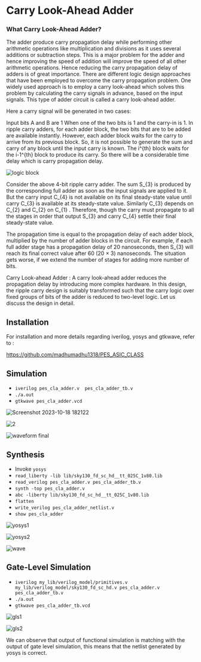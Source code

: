 # Carry Look-Ahead Adder

### What Carry Look-Ahead Adder?

The adder produce carry propagation delay while performing other arithmetic operations like multiplication and divisions as it uses several additions or subtraction steps. This is a major problem for the adder and hence improving the speed of addition will improve the speed of all other arithmetic operations. Hence reducing the carry propagation delay of adders is of great importance. There are different logic design approaches that have been employed to overcome the carry propagation problem. One widely used approach is to employ a carry look-ahead which solves this problem by calculating the carry signals in advance, based on the input signals. This type of adder circuit is called a carry look-ahead adder.

Here a carry signal will be generated in two cases:

Input bits A and B are 1 When one of the two bits is 1 and the carry-in is 1. In ripple carry adders, for each adder block, the two bits that are to be added are available instantly. However, each adder block waits for the carry to arrive from its previous block. So, it is not possible to generate the sum and carry of any block until the input carry is known. The i^{th} block waits for the i-1^{th} block to produce its carry. So there will be a considerable time delay which is carry propagation delay.


![logic block](https://github.com/madhumadhu1318/pes_cla_adder/assets/90201844/0c23ebeb-6ec7-4c10-b7f5-0db73b354dad)



Consider the above 4-bit ripple carry adder. The sum S_{3} is produced by the corresponding full adder as soon as the input signals are applied to it. But the carry input C_{4} is not available on its final steady-state value until carry C_{3} is available at its steady-state value. Similarly C_{3} depends on C_{2} and C_{2} on C_{1} . Therefore, though the carry must propagate to all the stages in order that output S_{3} and carry C_{4} settle their final steady-state value.

The propagation time is equal to the propagation delay of each adder block, multiplied by the number of adder blocks in the circuit. For example, if each full adder stage has a propagation delay of 20 nanoseconds, then S_{3} will reach its final correct value after 60 (20 × 3) nanoseconds. The situation gets worse, if we extend the number of stages for adding more number of bits.

Carry Look-ahead Adder : A carry look-ahead adder reduces the propagation delay by introducing more complex hardware. In this design, the ripple carry design is suitably transformed such that the carry logic over fixed groups of bits of the adder is reduced to two-level logic. Let us discuss the design in detail.



## Installation

For installation and more details regarding iverilog, yosys and gtkwave, refer to :

https://github.com/madhumadhu1318/PES_ASIC_CLASS


## Simulation

+ `iverilog pes_cla_adder.v  pes_cla_adder_tb.v`
+ `./a.out`
+ `gtkwave pes_cla_adder.vcd`

![Screenshot 2023-10-18 182122](https://github.com/madhumadhu1318/pes_cla_adder/assets/90201844/506e74ff-58fd-4250-99e3-9e6a381d3216)

![2](https://github.com/madhumadhu1318/pes_cla_adder/assets/90201844/20718a67-df59-45d1-9e30-493ca9152fe9)

![waveform final](https://github.com/madhumadhu1318/pes_cla_adder/assets/90201844/93776755-c2e8-472a-ab5f-4ac94c656466)



## Synthesis
+ Invoke `yosys`
+ `read_liberty -lib lib/sky130_fd_sc_hd__tt_025C_1v80.lib`
+ `read_verilog pes_cla_adder.v pes_cla_adder_tb.v`
+ `synth -top pes_cla_adder.v`
+ `abc -liberty lib/sky130_fd_sc_hd__tt_025C_1v80.lib`
+ `flatten`
+ `write_verilog pes_cla_adder_netlist.v`
+ `show pes_cla_adder`




![yosys1](https://github.com/madhumadhu1318/pes_cla_adder/assets/90201844/bdfe1e2f-f7e8-4bec-a76f-5f0ddca74357)


![yosys2](https://github.com/madhumadhu1318/pes_cla_adder/assets/90201844/706be5da-a75c-40db-b53e-4208e732b38c)



![wave](https://github.com/madhumadhu1318/pes_cla_adder/assets/90201844/1219ed1e-2f77-4c5e-9f29-a000b6d71aaf)





## Gate-Level Simulation

+ `iverilog my_lib/verilog_model/primitives.v my_lib/verilog_model/sky130_fd_sc_hd.v pes_cla_adder.v pes_cla_adder_tb.v`
+ `./a.out`
+ `gtkwave pes_cla_adder_tb.vcd`

![gls1](https://github.com/madhumadhu1318/pes_cla_adder/assets/90201844/1d42df9d-3c08-4475-b31c-c528b59068b8)

![gls2](https://github.com/madhumadhu1318/pes_cla_adder/assets/90201844/1e5ea7b1-fe3a-4256-ba65-7862c42775be)



We can observe that output of functional simulation is matching with the output of gate level simulation, this means that the netlist generated by yosys is correct.
